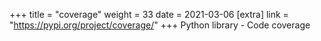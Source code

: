 +++
title = "coverage"
weight = 33
date = 2021-03-06
[extra]
link = "https://pypi.org/project/coverage/"
+++
Python library - Code coverage

